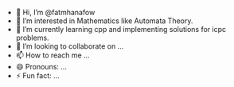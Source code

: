 - 👋 Hi, I’m @fatmhanafow
- 👀 I’m interested in Mathematics like Automata Theory.
- 🌱 I’m currently learning cpp and implementing solutions for icpc problems.
- 💞️ I’m looking to collaborate on ...
- 📫 How to reach me ...
- 😄 Pronouns: ...
- ⚡ Fun fact: ...

<!---
fatmhanafow/fatmhanafow is a ✨ special ✨ repository because its `README.md` (this file) appears on your GitHub profile.
You can click the Preview link to take a look at your changes.
--->

